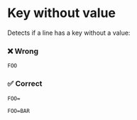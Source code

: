# Key without value

Detects if a line has a key without a value:

### ❌ Wrong

```env
FOO
```

### ✅ Correct

```
FOO=

FOO=BAR
```
